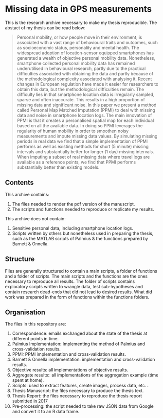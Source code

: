 # Missing data in GPS measurements

This is the research archive necessary to make my thesis reproducible. The abstact of my thesis can be read below:

>   Personal mobility, or how people move in their environment, is associated with a vast range of behavioural traits and outcomes, such as socioeconomic status, personality and mental health. The widespread adoption of location-sensor equipped smartphones has generated a wealth of objective personal mobility data. Nonetheless, smartphone collected personal mobility data has remained underutilised in behavioural research, partly due to the practical difficulties associated with obtaining the data and partly because of the methodological complexity associated with analysing it. Recent changes in European regulation have made it easier for researchers to obtain this data, but the methodological difficulties remain. The difficulty lies in that smartphone location data is irregularly sampled, sparse and often inaccurate.  This results in a high proportion of missing data and significant noise. In this paper we present a method called Personal Map Matched Imputation (PPMI) to deal with missing data and noise in smartphone location logs. The main innovation of PPMI is that it creates a personalised spatial map for each individual based on all the available data. In doing so PPMI leverages the regularity of human mobility in order to smoothen noisy measurements and impute missing data values. By simulating missing periods in real data we find that a simple implementation of PPMI performs as well as existing methods for short (5 minute) missing intervals and substantially better for longer (1 day) missing intervals. When imputing a subset of real  missing data where travel logs are available as a reference points, we find that PPMI performs substantially better than existing models.

## Contents

This archive contains:

1. The files needed to render the pdf version of the manuscript.
2. The scripts and functions needed to reproduce or replicate my results.

This archive does not contain:

1. Sensitive personal data, including smartphone location logs.
2. Scripts written by others but nonetheless used in preparing the thesis, such as the MATLAB scripts of Palmius & the functions prepared by Barnett & Onnella. 


## Structure

Files are generally structured to contain a main scripts, a folder of functions and a folder of scripts. The main scripts and the functions are the ones necessary to reproduce all results. The folder of scripts contains exploratory scripts written to wrangle data, test sub-hypotheses and contain research dead-ends that did not lead to desired results. What did work was prepared in the form of functions within the functions folders. 

## Organisation 

The files in this repository are:

1. Correspondence: emails exchanged about the state of the thesis at different points in time.
2. Palmius Implementation: Implementing the method of Palmius and cross-validation results.
3. PPMI: PPMI implementation and cross-validation results. 
4. Barnett & Onnella implementation: implementation and cross-validation results.
5. Objective results: all implementations of objective results.
6. Aggregate results:: all implementations of the aggregation example (time spent at home).
7. Scripts: used to extract features, create images, process data, etc. . 
8. Thesis Manuscript: the files necessary to produce the thesis text.
9. Thesis Report: the files necessary to reproduce the thesis report submitted in 2017
10. Pre-processing: the script needed to take raw JSON data from Google and convert it to an R data frame.



